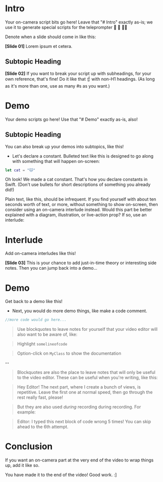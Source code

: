 # Intro

Your on-camera script bits go here! Leave that "# Intro" exactly as-is; we use it to generate special scripts for the teleprompter 🎥 📜 👩‍💼

Denote when a slide should come in like this:

**[Slide 01]** Lorem ipsum et cetera. 

## Subtopic Heading

**[Slide 02]** If you want to break your script up with subheadings, for your own reference, that's fine! Do it like that ☝️ with non-H1 headings. (As long as it's more than one, use as many #s as you want.)


# Demo

Your demo scripts go here! Use that "# Demo" exactly as-is, also!

## Subtopic Heading

You can also break up your demos into subtopics, like this!

* Let's declare a constant. Bulleted text like this is designed to go along with something that will happen on-screen:

```swift
let cat = "🐱"
```

Oh look! We made a cat constant. That's how you declare constants in Swift. (Don't use bullets for short descriptions of something you already did!)

Plain text, like this, should be infrequent. If you find yourself with about ten seconds worth of text, or more, without something to show on-screen, then consider using an on-camera interlude instead. Would this part be better explained with a diagram, illustration, or live-action prop? If so, use an interlude:

# Interlude

Add on-camera interludes like this!

**[Slide 03]** This is your chance to add just-in-time theory or interesting side notes. Then you can jump back into a demo...


# Demo

Get back to a demo like this!

* Next, you would do more demo things, like make a code comment.

```swift
//more code would go here...
```

<!--Use comments to put something into the script that shouldn't be read aloud, and the editor won't need. This is good for preparation instructions to yourself such as:

Open somewebsite.com in a full-screen browser before recording!
-->

> Use blockquotes to leave notes for yourself that your video editor will also want to be aware of, like: 

> Highlight `somelineofcode`

> Option-click on `MyClass` to show the documentation

--

> Blockquotes are also the place to leave notes that will only be useful to the video editor. These can be useful when you're writing, like this:

> Hey Editor! The next part, where I create a bunch of views, is repetitive. Leave the first one at normal speed, then go through the rest really fast, please!

> But they are also used *during* recording during recording. For example:
 
> Editor: I typed this next block of code wrong 5 times! You can skip ahead to the 6th attempt. 

# Conclusion

If you want an on-camera part at the very end of the video to wrap things up, add it like so.

You have made it to the end of the video! Good work. :]
